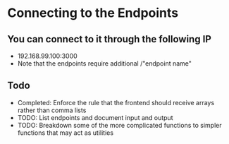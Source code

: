 # Connecting to the Endpoints

## You can connect to it through the following IP

- 192.168.99.100:3000
- Note that the endpoints require additional /"endpoint name"

## Todo

- Completed: Enforce the rule that the frontend should receive arrays rather than comma lists
- TODO: List endpoints and document input and output
- TODO: Breakdown some of the more complicated functions to simpler functions that may act as utilities

